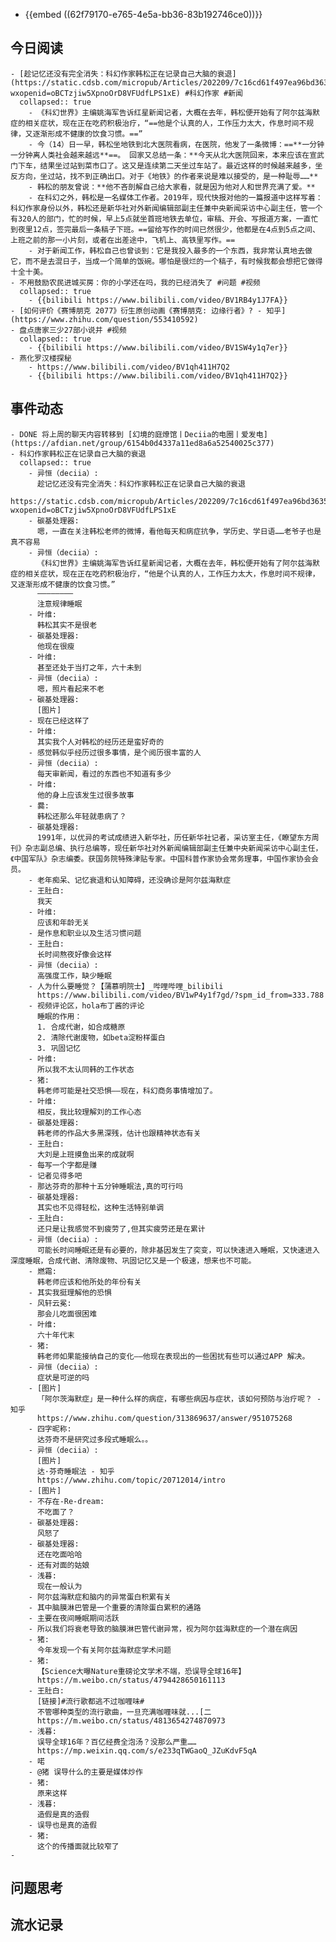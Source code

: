 - {{embed ((62f79170-e765-4e5a-bb36-83b192746ce0))}}
## 今日阅读
	- [趁记忆还没有完全消失：科幻作家韩松正在记录自己大脑的衰退](https://static.cdsb.com/micropub/Articles/202209/7c16cd61f497ea96bd3635f08710f229.html?wxopenid=oBCTzjiw5XpnoOrD8VFUdfLPS1xE) #科幻作家 #新闻
	  collapsed:: true
		- 《科幻世界》主编姚海军告诉红星新闻记者，大概在去年，韩松便开始有了阿尔兹海默症的相关症状，现在正在吃药积极治疗，“==他是个认真的人，工作压力太大，作息时间不规律，又逐渐形成不健康的饮食习惯。==”
		- 今（14）日一早，韩松坐地铁到北大医院看病，在医院，他发了一条微博：==**一分钟一分钟离人类社会越来越远**==。 回家又总结一条：**今天从北大医院回来，本来应该在宣武门下车，结果坐过站到菜市口了。这又是连续第二天坐过车站了。最近这样的时候越来越多，坐反方向，坐过站，找不到正确出口。对于《地铁》的作者来说是难以接受的，是一种耻辱……**
		- 韩松的朋友曾说：**他不吝剖解自己给大家看，就是因为他对人和世界充满了爱。**
		- 在科幻之外，韩松是一名媒体工作者。2019年，现代快报对他的一篇报道中这样写着：科幻作家身份以外，韩松还是新华社对外新闻编辑部副主任兼中央新闻采访中心副主任，管一个有320人的部门，忙的时候，早上5点就坐首班地铁去单位，审稿、开会、写报道方案，一直忙到夜里12点，签完最后一条稿子下班。==留给写作的时间已然很少，他都是在4点到5点之间、上班之前的那一小片刻，或者在出差途中，飞机上、高铁里写作。==
		- 对于新闻工作，韩松自己也曾谈到：它是我投入最多的一个东西，我非常认真地去做它，而不是去混日子，当成一个简单的饭碗。哪怕是很烂的一个稿子，有时候我都会想把它做得十全十美。
	- 不用鼓励农民进城买房：你的小学还在吗，我的已经消失了 #问题 #视频
	  collapsed:: true
		- {{bilibili https://www.bilibili.com/video/BV1RB4y1J7FA}}
	- [如何评价《赛博朋克 2077》衍生原创动画《赛博朋克: 边缘行者》? - 知乎](https://www.zhihu.com/question/553410592)
	- 盘点唐家三少27部小说并 #视频
	  collapsed:: true
		- {{bilibili https://www.bilibili.com/video/BV1SW4y1q7er}}
	- 燕化罗汉楼探秘
		- https://www.bilibili.com/video/BV1qh411H7Q2
		- {{bilibili https://www.bilibili.com/video/BV1qh411H7Q2}}
## 事件动态
	- DONE 将上周的聊天内容转移到 [幻境的庭燎馆丨Deciia的电圈丨爱发电](https://afdian.net/group/6154b0d4337a11ed8a6a52540025c377)
	- 科幻作家韩松正在记录自己大脑的衰退
	  collapsed:: true
		- 异恒（deciia）:
		  趁记忆还没有完全消失：科幻作家韩松正在记录自己大脑的衰退
		  https://static.cdsb.com/micropub/Articles/202209/7c16cd61f497ea96bd3635f08710f229.html?wxopenid=oBCTzjiw5XpnoOrD8VFUdfLPS1xE
		- 碳基处理器:
		  嗯，一直在关注韩松老师的微博，看他每天和病症抗争，学历史、学日语……老爷子也是真不容易
		- 异恒（deciia）:
		  《科幻世界》主编姚海军告诉红星新闻记者，大概在去年，韩松便开始有了阿尔兹海默症的相关症状，现在正在吃药积极治疗，“他是个认真的人，工作压力太大，作息时间不规律，又逐渐形成不健康的饮食习惯。”
		  ————————
		  注意规律睡眠
		- 叶维:
		  韩松其实不是很老
		- 碳基处理器:
		  他现在很瘦
		- 叶维:
		  甚至还处于当打之年，六十未到
		- 异恒（deciia）:
		  嗯，照片看起来不老
		- 碳基处理器:
		  [图片]
		- 现在已经这样了
		- 叶维:
		  其实我个人对韩松的经历还是蛮好奇的
		- 感觉韩似乎经历过很多事情，是个阅历很丰富的人
		- 异恒（deciia）:
		  每天审新闻，看过的东西也不知道有多少
		- 叶维:
		  他的身上应该发生过很多故事
		- 爨:
		  韩松还那么年轻就患病了？
		- 碳基处理器:
		  1991年，以优异的考试成绩进入新华社，历任新华社记者，采访室主任，《瞭望东方周刊》杂志副总编、执行总编等，现任新华社对外新闻编辑部副主任兼中央新闻采访中心副主任，《中国军队》杂志编委。获国务院特殊津贴专家。中国科普作家协会常务理事，中国作家协会会员。
		- 老年痴呆、记忆衰退和认知障碍，还没确诊是阿尔兹海默症
		- 王肚白:
		  我天
		- 叶维:
		  应该和年龄无关
		- 是作息和职业以及生活习惯问题
		- 王肚白:
		  长时间熬夜好像会这样
		- 异恒（deciia）:
		  高强度工作，缺少睡眠
		- 人为什么要睡觉？【蒲慕明院士】_哔哩哔哩_bilibili
		  https://www.bilibili.com/video/BV1wP4y1f7gd/?spm_id_from=333.788
		- 视频评论区，hola布丁酱的评论
		  睡眠的作用：
		  1. 合成代谢，如合成糖原
		  2. 清除代谢废物，如beta淀粉样蛋白
		  3. 巩固记忆
		- 叶维:
		  所以我不太认同韩的工作状态
		- 猪:
		  韩老师可能是社交恐惧——现在，科幻商务事情增加了。
		- 叶维:
		  相反，我比较理解刘的工作心态
		- 碳基处理器:
		  韩老师的作品大多黑深残，估计也跟精神状态有关
		- 王肚白:
		  大刘是上班摸鱼出来的成就啊
		- 每写一个字都是赚
		- 记者见得多吧
		- 那达芬奇的那种十五分钟睡眠法,真的可行吗
		- 碳基处理器:
		  其实也不见得轻松，这种生活特别单调
		- 王肚白:
		  还只是让我感觉不到疲劳了,但其实疲劳还是在累计
		- 异恒（deciia）:
		  可能长时间睡眠还是有必要的，除非基因发生了突变，可以快速进入睡眠，又快速进入深度睡眠，合成代谢、清除废物、巩固记忆又是一个极速，想来也不可能。
		- 燃霜:
		  韩老师应该和他所处的年份有关
		- 其实我挺理解他的恐惧
		- 风轩云冕:
		  那会儿吃面很困难
		- 叶维:
		  六十年代末
		- 猪:
		  韩老师如果能接纳自己的变化——他现在表现出的一些困扰有些可以通过APP 解决。
		- 异恒（deciia）:
		  症状是可逆的吗
		- [图片]
		  「阿尔茨海默症」是一种什么样的病症，有哪些病因与症状，该如何预防与治疗呢？ - 知乎
		  https://www.zhihu.com/question/313869637/answer/951075268
		- 四字昵称:
		  达芬奇不是研究过多段式睡眠么。。
		- 异恒（deciia）:
		  [图片]
		  达·芬奇睡眠法 - 知乎
		  https://www.zhihu.com/topic/20712014/intro
		- [图片]
		- 不存在-Re-dream:
		  不吃面了？
		- 碳基处理器:
		  风怒了
		- 碳基处理器:
		  还在吃面哈哈
		- 还有对面的姑娘
		- 浅暮:
		  现在一般认为
		- 阿尔兹海默症和脑内的异常蛋白积累有关
		- 其中脑膜淋巴管是一个重要的清除蛋白累积的通路
		- 主要在夜间睡眠期间活跃
		- 所以我们将衰老导致的脑膜淋巴管代谢异常，视为阿尔兹海默症的一个潜在病因
		- 猪:
		  今年发现一个有关阿尔兹海默症学术问题
		- 猪:
		  【Science大曝Nature重磅论文学术不端，恐误导全球16年】
		  https://m.weibo.cn/status/4794428650161113
		- 王肚白:
		  [链接]#流行歌都逃不过咖喱味# 
		  不管哪种类型的流行歌曲，一旦充满咖喱味就...[二
		  https://m.weibo.cn/status/4813654274870973
		- 浅暮:
		  误导全球16年？百亿经费全泡汤？没那么严重……
		  https://mp.weixin.qq.com/s/e233qTWGaoQ_JZuKdvF5qA
		- 喏
		- @猪 误导什么的主要是媒体炒作
		- 猪:
		  原来这样
		- 浅暮:
		  造假是真的造假
		- 误导也是真的造假
		- 猪:
		  这个的传播面就比较窄了
	-
## 问题思考
## 流水记录